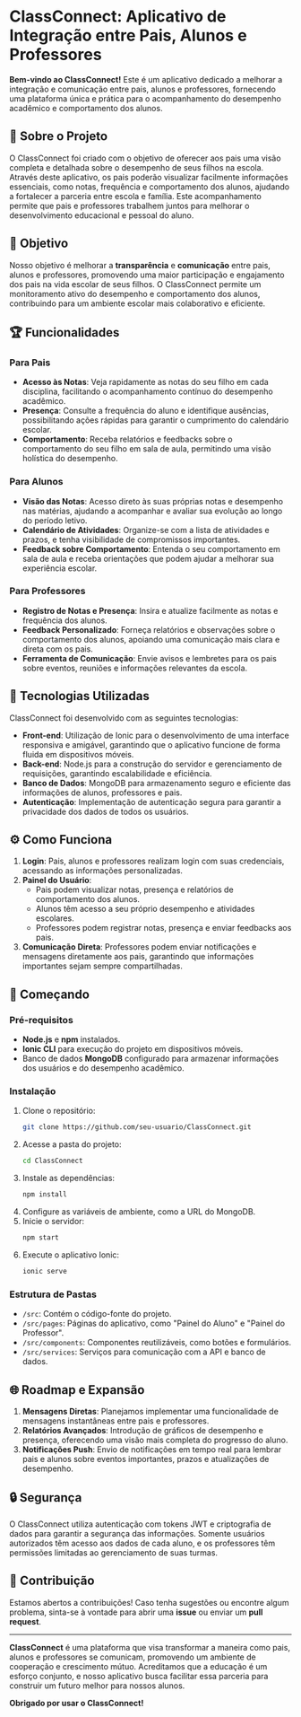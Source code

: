 # ClassConnect: Aplicativo de Integração entre Pais, Alunos e Professores

**Bem-vindo ao ClassConnect!** Este é um aplicativo dedicado a melhorar a integração e comunicação entre pais, alunos e professores, fornecendo uma plataforma única e prática para o acompanhamento do desempenho acadêmico e comportamento dos alunos.

## 📖 Sobre o Projeto

O ClassConnect foi criado com o objetivo de oferecer aos pais uma visão completa e detalhada sobre o desempenho de seus filhos na escola. Através deste aplicativo, os pais poderão visualizar facilmente informações essenciais, como notas, frequência e comportamento dos alunos, ajudando a fortalecer a parceria entre escola e família. Este acompanhamento permite que pais e professores trabalhem juntos para melhorar o desenvolvimento educacional e pessoal do aluno.

## 🎯 Objetivo

Nosso objetivo é melhorar a **transparência** e **comunicação** entre pais, alunos e professores, promovendo uma maior participação e engajamento dos pais na vida escolar de seus filhos. O ClassConnect permite um monitoramento ativo do desempenho e comportamento dos alunos, contribuindo para um ambiente escolar mais colaborativo e eficiente.

## 🏆 Funcionalidades

### Para Pais
- **Acesso às Notas**: Veja rapidamente as notas do seu filho em cada disciplina, facilitando o acompanhamento contínuo do desempenho acadêmico.
- **Presença**: Consulte a frequência do aluno e identifique ausências, possibilitando ações rápidas para garantir o cumprimento do calendário escolar.
- **Comportamento**: Receba relatórios e feedbacks sobre o comportamento do seu filho em sala de aula, permitindo uma visão holística do desempenho.

### Para Alunos
- **Visão das Notas**: Acesso direto às suas próprias notas e desempenho nas matérias, ajudando a acompanhar e avaliar sua evolução ao longo do período letivo.
- **Calendário de Atividades**: Organize-se com a lista de atividades e prazos, e tenha visibilidade de compromissos importantes.
- **Feedback sobre Comportamento**: Entenda o seu comportamento em sala de aula e receba orientações que podem ajudar a melhorar sua experiência escolar.

### Para Professores
- **Registro de Notas e Presença**: Insira e atualize facilmente as notas e frequência dos alunos.
- **Feedback Personalizado**: Forneça relatórios e observações sobre o comportamento dos alunos, apoiando uma comunicação mais clara e direta com os pais.
- **Ferramenta de Comunicação**: Envie avisos e lembretes para os pais sobre eventos, reuniões e informações relevantes da escola.

## 📱 Tecnologias Utilizadas

ClassConnect foi desenvolvido com as seguintes tecnologias:
- **Front-end**: Utilização de Ionic para o desenvolvimento de uma interface responsiva e amigável, garantindo que o aplicativo funcione de forma fluida em dispositivos móveis.
- **Back-end**: Node.js para a construção do servidor e gerenciamento de requisições, garantindo escalabilidade e eficiência.
- **Banco de Dados**: MongoDB para armazenamento seguro e eficiente das informações de alunos, professores e pais.
- **Autenticação**: Implementação de autenticação segura para garantir a privacidade dos dados de todos os usuários.

## ⚙️ Como Funciona

1. **Login**: Pais, alunos e professores realizam login com suas credenciais, acessando as informações personalizadas.
2. **Painel do Usuário**:
   - Pais podem visualizar notas, presença e relatórios de comportamento dos alunos.
   - Alunos têm acesso a seu próprio desempenho e atividades escolares.
   - Professores podem registrar notas, presença e enviar feedbacks aos pais.
3. **Comunicação Direta**: Professores podem enviar notificações e mensagens diretamente aos pais, garantindo que informações importantes sejam sempre compartilhadas.

## 🚀 Começando

### Pré-requisitos

- **Node.js** e **npm** instalados.
- **Ionic CLI** para execução do projeto em dispositivos móveis.
- Banco de dados **MongoDB** configurado para armazenar informações dos usuários e do desempenho acadêmico.

### Instalação

1. Clone o repositório:
   ```bash
   git clone https://github.com/seu-usuario/ClassConnect.git
   ```
2. Acesse a pasta do projeto:
   ```bash
   cd ClassConnect
   ```
3. Instale as dependências:
   ```bash
   npm install
   ```
4. Configure as variáveis de ambiente, como a URL do MongoDB.
5. Inicie o servidor:
   ```bash
   npm start
   ```
6. Execute o aplicativo Ionic:
   ```bash
   ionic serve
   ```

### Estrutura de Pastas

- `/src`: Contém o código-fonte do projeto.
- `/src/pages`: Páginas do aplicativo, como "Painel do Aluno" e "Painel do Professor".
- `/src/components`: Componentes reutilizáveis, como botões e formulários.
- `/src/services`: Serviços para comunicação com a API e banco de dados.

## 🌐 Roadmap e Expansão

1. **Mensagens Diretas**: Planejamos implementar uma funcionalidade de mensagens instantâneas entre pais e professores.
2. **Relatórios Avançados**: Introdução de gráficos de desempenho e presença, oferecendo uma visão mais completa do progresso do aluno.
3. **Notificações Push**: Envio de notificações em tempo real para lembrar pais e alunos sobre eventos importantes, prazos e atualizações de desempenho.

## 🔒 Segurança

O ClassConnect utiliza autenticação com tokens JWT e criptografia de dados para garantir a segurança das informações. Somente usuários autorizados têm acesso aos dados de cada aluno, e os professores têm permissões limitadas ao gerenciamento de suas turmas.

## 🤝 Contribuição

Estamos abertos a contribuições! Caso tenha sugestões ou encontre algum problema, sinta-se à vontade para abrir uma **issue** ou enviar um **pull request**. 

---

**ClassConnect** é uma plataforma que visa transformar a maneira como pais, alunos e professores se comunicam, promovendo um ambiente de cooperação e crescimento mútuo. Acreditamos que a educação é um esforço conjunto, e nosso aplicativo busca facilitar essa parceria para construir um futuro melhor para nossos alunos. 

**Obrigado por usar o ClassConnect!**